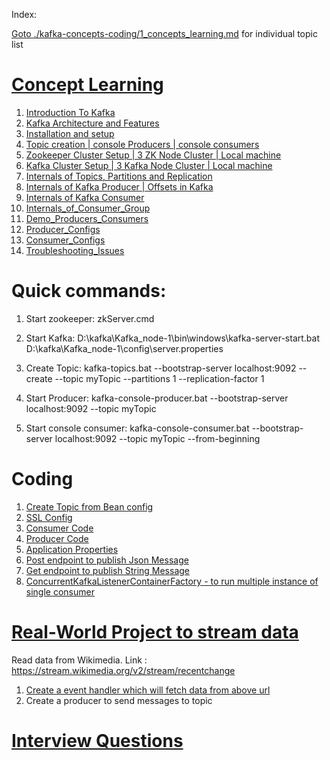 Index:

[Goto ./kafka-concepts-coding/1_concepts_learning.md](./kafka-concepts-coding/1_concepts_learning.md) for individual topic list

# [Concept Learning](./kafka-concepts-coding/1_concepts_learning.md)

1) [Introduction To Kafka](./kafka-concepts-coding/src/main/learning/1_introduction)
2) [Kafka Architecture and Features](./kafka-concepts-coding/src/main/learning/2_architecture)
3) [Installation and setup](./kafka-concepts-coding/src/main/learning/3_InstallationAndSetup)
4) [Topic creation | console Producers | console consumers](./kafka-concepts-coding/src/main/learning/4_TopicAndConsoleProducerConsumer)
5) [Zookeeper Cluster Setup | 3 ZK Node Cluster | Local machine](./kafka-concepts-coding/src/main/learning/5_ZK_Cluster_Setup)
6) [Kafka Cluster Setup | 3 Kafka Node Cluster | Local machine](./kafka-concepts-coding/src/main/learning/6_Kafka_Cluster_Setup)
7) [Internals of Topics, Partitions and Replication](./kafka-concepts-coding/src/main/learning/7_InternalsOfTopicsPartitionsAndReplication)
8) [Internals of Kafka Producer | Offsets in Kafka](./kafka-concepts-coding/src/main/learning/8_Internals_of_Kafka_Producer_Offsets_in_Kafka)
9) [Internals of Kafka Consumer](./kafka-concepts-coding/src/main/learning/9_Internals_of_kafka_Consumer)
10) [Internals_of_Consumer_Group](./kafka-concepts-coding/src/main/learning/10_Internals_of_Consumer_Group)
11) [Demo_Producers_Consumers](./kafka-concepts-coding/src/main/learning/11_Demo_Producers_Consumers)
12) [Producer_Configs](./kafka-concepts-coding/src/main/learning/12_Producer_configs)
13) [Consumer_Configs](./kafka-concepts-coding/src/main/learning/13_Consumer_configs)
14) [Troubleshooting_Issues](./kafka-concepts-coding/src/main/learning/14_troubleshooting_issues)


# Quick commands:

1) Start zookeeper: zkServer.cmd

2) Start Kafka: D:\kafka\Kafka_node-1\bin\windows\kafka-server-start.bat D:\kafka\Kafka_node-1\config\server.properties

3) Create Topic: kafka-topics.bat --bootstrap-server localhost:9092 --create --topic myTopic --partitions 1 --replication-factor 1

4) Start Producer: kafka-console-producer.bat --bootstrap-server localhost:9092  --topic myTopic

5) Start console consumer: kafka-console-consumer.bat --bootstrap-server localhost:9092  --topic myTopic --from-beginning


# Coding

1) [Create Topic from Bean config](./kafka-concepts-coding/src/main/java/com/home/kafka/learning/config/KafkaTopicConfig.java)
2) [SSL Config](./kafka-concepts-coding/src/main/java/com/home/kafka/learning/actual/project/config/KafkaSslConfig.java)
3) [Consumer Code](./kafka-concepts-coding/src/main/java/com/home/kafka/learning/consumer)
4) [Producer Code](./kafka-concepts-coding/src/main/java/com/home/kafka/learning/producer)
5) [Application Properties](./kafka-concepts-coding/src/main/resources/application.properties)
6) [Post endpoint to publish Json Message](./kafka-concepts-coding/src/main/java/com/home/kafka/learning/controller/JsonMessageController.java)
7) [Get endpoint to publish String Message](./kafka-concepts-coding/src/main/java/com/home/kafka/learning/controller/MessageController.java)
8) [ConcurrentKafkaListenerContainerFactory - to run multiple instance of single consumer](./kafka-concepts-coding/src/main/java/com/home/kafka/learning/actual/project/config/KafkaConfig.java)

# [Real-World Project to stream data](./spring-boot-kafka-real-world-project)

Read data from Wikimedia. Link : https://stream.wikimedia.org/v2/stream/recentchange

1) [Create a event handler which will fetch data from above url](./spring-boot-kafka-real-world-project/src/main/java/com/home/kafka/learning/producer)
2) Create a producer to send messages to topic


# [Interview Questions](./interview_questions.md)


